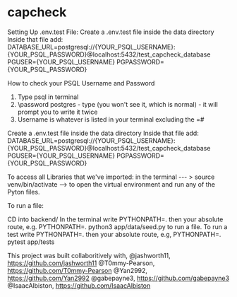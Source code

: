 # capcheck

Setting Up .env.test File:
    Create a .env.test file inside the data directory
    Inside that file add:
                        DATABASE_URL=postgresql://{YOUR_PSQL_USERNAME}:{YOUR_PSQL_PASSWORD}@localhost:5432/test_capcheck_database
                        PGUSER={YOUR_PSQL_USERNAME}
                        PGPASSWORD={YOUR_PSQL_PASSWORD}

How to check your PSQL Username and Password

1. Type psql in terminal
2. \password postgres - type (you won't see it, which is normal) - it will prompt you to write it twice 
3. Username is whatever is listed in your terminal excluding the =#

Create a .env.test file inside the data directory
Inside that file add:
DATABASE_URL=postgresql://{YOUR_PSQL_USERNAME}:{YOUR_PSQL_PASSWORD}@localhost:5432/test_capcheck_database
PGUSER={YOUR_PSQL_USERNAME}
PGPASSWORD={YOUR_PSQL_PASSWORD}

To access all Libraries that we've imported:
in the terminal --- > source venv/bin/activate --> to open the virtual environment and run any of the Pyton files. 

To run a file:

CD into backend/
In the terminal write PYTHONPATH=. then your absolute route, e.g. PYTHONPATH=. python3 app/data/seed.py to run a file.
To run a test write PYTHONPATH=. then your absolute route, e.g, PYTHONPATH=. pytest app/tests

This project was built collaboritively with,
@jashworth11, https://github.com/jashworth11
@T0mmy-Pearson, https://github.com/T0mmy-Pearson
@Yan2992, https://github.com/Yan2992
@gabepayne3, https://github.com/gabepayne3
@IsaacAlbiston, https://github.com/IsaacAlbiston
